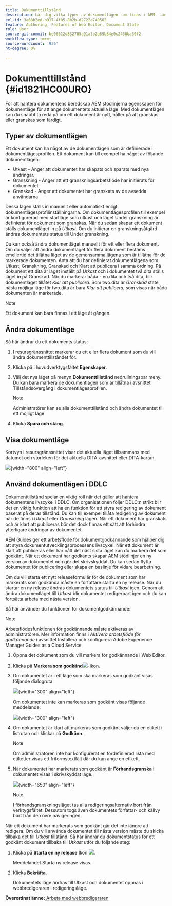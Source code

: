 ```yaml
---
title: Dokumenttillstånd
description: Lär dig vilka typer av dokumentlägen som finns i AEM. Lär dig hur du ändrar eller visar dokumentläget och använder dokumentläget i DDLC.
exl-id: 3a68b2ed-b917-4f05-8b2b-d2722a740502
feature: Authoring, Features of Web Editor, Document State
role: User
source-git-commit: be06612d832785a91a3b2a89b84e0c2438ba30f2
workflow-type: tm+mt
source-wordcount: '936'
ht-degree: 0%

---
```


# Dokumenttillstånd {#id1821HC00URO}

För att hantera dokumentens beredskap AEM stödlinjerna egenskapen för dokumentläge för att ange dokumentets aktuella läge. Med dokumentlägen kan du snabbt ta reda på om ett dokument är nytt, håller på att granskas eller granskas som färdigt.

## Typer av dokumentlägen

Ett dokument kan ha något av de dokumentlägen som är definierade i dokumentlägesprofilen. Ett dokument kan till exempel ha något av följande dokumentlägen:

- Utkast - Anger att dokumentet har skapats och sparats med nya ändringar.
- Granskning - Anger att ett granskningsarbetsflöde har initierats för dokumentet.
- Granskad - Anger att dokumentet har granskats av de avsedda användarna.

Dessa lägen ställs in manuellt eller automatiskt enligt dokumentlägesprofilinställningarna. Om dokumentlägesprofilen till exempel är konfigurerad med startläge som utkast och läget Under granskning är definierat för dokument som granskas. När du sedan skapar ett dokument ställs dokumentläget in på *Utkast*. Om du initierar en granskningsåtgärd ändras dokumentets status till Under granskning.

Du kan också ändra dokumentläget manuellt för ett eller flera dokument. Om du väljer att ändra dokumentläget för flera dokument bestäms emellertid det tillåtna läget av de gemensamma lägena som är tillåtna för de markerade dokumenten. Anta att du har definierat dokumentlägena som Utkast, Granskning, Granskad och Klart att publicera i samma ordning. På dokument ett.dita är läget inställt på *Utkast* och i dokumentet två.dita ställs läget in på Granskad. När du markerar båda - en.dita och två.dita, blir dokumentläget tillåtet *Klar att publicera*. Som two.dita är *Granskad* state, nästa möjliga läge för two.dita är bara *Klar att publicera*, som visas när båda dokumenten är markerade.

>[!NOTE]
>
> Ett dokument kan bara finnas i ett läge åt gången.

## Ändra dokumentläge

Så här ändrar du ett dokuments status:

1. I resursgränssnittet markerar du ett eller flera dokument som du vill ändra dokumenttillståndet för.
1. Klicka på i huvudverktygsfältet **Egenskaper**.
1. Välj det nya läget på menyn **Dokumenttillstånd** nedrullningsbar meny. Du kan bara markera de dokumentlägen som är tillåtna i avsnittet Tillståndsövergång i dokumentlägesprofilen.

   >[!NOTE]
   >
   >Administratörer kan se alla dokumenttillstånd och ändra dokumentet till ett möjligt läge.

1. Klicka **Spara och stäng**.

## Visa dokumentläge

Kortvyn i resursgränssnittet visar det aktuella läget tillsammans med datumet och storleken för det aktuella DITA-avsnittet eller DITA-kartan.

![](images/document_state.png){width="800" align="left"}

## Använd dokumentlägen i DDLC

Dokumenttillstånd spelar en viktig roll när det gäller att hantera dokumentens livscykel i DDLC. Om organisationen följer DDLC:n strikt blir det en viktig funktion att ha en funktion för att styra redigering av dokument baserat på deras tillstånd. Du kan till exempel tillåta redigering av dokument när de finns i *Utkast* eller *Granskning* lägen. När ett dokument har granskats och är klart att publiceras bör det dock finnas ett sätt att förhindra ytterligare ändringar av dokumentet.

AEM Guides ger ett arbetsflöde för dokumentgodkännande som hjälper dig att styra dokumentutvecklingsprocessens livscykel. När ett dokument är klart att publiceras eller har nått det näst sista läget kan du markera det som godkänt. När ett dokument har godkänts skapar AEM stödlinjer en ny version av dokumentet och gör det skrivskyddat. Du kan sedan flytta dokumentet för publicering eller skapa en baslinje för vidare bearbetning.

Om du vill starta ett nytt releaseformulär för de dokument som har markerats som godkända måste en författare starta en ny release. När du startar en ny release ändras dokumentets status till *Utkast* igen. Genom att ändra dokumentläget till *Utkast* blir dokumentet redigerbart igen och du kan fortsätta arbeta med nästa version.

Så här använder du funktionen för dokumentgodkännande:

>[!NOTE]
>
> Arbetsflödesfunktionen för godkännande måste aktiveras av administratören. Mer information finns i *Aktivera arbetsflöde för godkännande* i avsnittet Installera och konfigurera Adobe Experience Manager Guides as a Cloud Service.

1. Öppna det dokument som du vill markera för godkännande i Web Editor.

1. Klicka på **Markera som godkänd**![](images/mark_approve_icon.svg)-ikon.

1. Om dokumentet är i ett läge som ska markeras som godkänt visas följande dialogruta:

   ![](images/mark-approved-correct-state.png){width="300" align="left"}

   Om dokumentet inte kan markeras som godkänt visas följande meddelande:

   ![](images/mark-approved-incorrect-state.png){width="300" align="left"}

1. Om dokumentet är klart att markeras som godkänt väljer du en etikett i listrutan och klickar på **Godkänn**.

   >[!NOTE]
   >
   > Om administratören inte har konfigurerat en fördefinierad lista med etiketter visas ett friformstextfält där du kan ange en etikett.

1. När dokumentet har markerats som godkänt är **Förhandsgranska** i dokumentet visas i skrivskyddat läge.

   ![](images/approved-doc-read-only.png){width="650" align="left"}

   >[!NOTE]
   >
   > I förhandsgranskningsläget tas alla redigeringsalternativ bort från verktygsfältet. Dessutom togs även dokumentets författar- och källvy bort från den övre navigeringen.


När ett dokument har markerats som godkänt går det inte längre att redigera. Om du vill använda dokumentet till nästa version måste du skicka tillbaka det till *Utkast* tillstånd. Så här ändrar du dokumentstatus för ett godkänt dokument tillbaka till *Utkast* utför du följande steg:

1. Klicka på **Starta en ny release** Ikon ![](images/approved-restart-draft-mode-icon.svg).

   Meddelandet Starta ny release visas.

1. Klicka **Bekräfta**.

   Dokumentets läge ändras till Utkast och dokumentet öppnas i webbredigeraren i redigeringsläge.


**Överordnat ämne:**[ Arbeta med webbredigeraren](web-editor.md)
